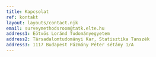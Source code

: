 ```yaml
---
title: Kapcsolat
ref: kontakt
layout: layouts/contact.njk
email: surveymethodsroom@tatk.elte.hu
address1: Eötvös Loránd Tudományegyetem
address2: Társadalomtudományi Kar, Statisztika Tanszék
address3: 1117 Budapest Pázmány Péter sétány 1/A
---
```

